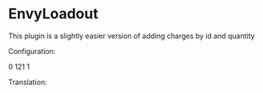 # EnvyLoadout

This plugin is a slightly easier version of adding charges by id and quantity

Configuration: 

<?xml version="1.0" encoding="utf-8"?>
<EnvyLoadoutConfiguration xmlns:xsd="http://www.w3.org/2001/XMLSchema" xmlns:xsi="http://www.w3.org/2001/XMLSchema-instance">
  <Interval>0</Interval>
  <Loadouts>
    <Loadout>
      <Id>121</Id>
      <Amount>1</Amount>
    </Loadout>
  </Loadouts>
</EnvyLoadoutConfiguration>

Translation:

<?xml version="1.0" encoding="utf-8"?>
<Translations xmlns:xsd="http://www.w3.org/2001/XMLSchema" xmlns:xsi="http://www.w3.org/2001/XMLSchema-instance" />

